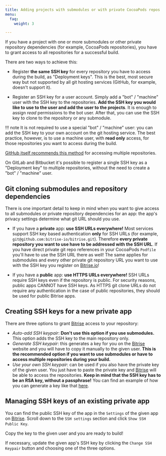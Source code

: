 ```yaml
---
title: Adding projects with submodules or with private CocoaPods repos
menu:
  faq:
    weight: 3

---
```

If you have a project with one or more submodules
or other private repository dependencies (for example, CocoaPods repositories), you have to grant access to all repositories for a successful build.

There are two ways to achieve this:

- Register __the same SSH key__ for every repository you have to access during the build,
as "Deployment keys". This is the best, most secure way but not supported by all git hosting services (GitHub, for example, doesn't support it).

- Register an SSH key for a user account. Simply add a "bot" / "machine" user with the SSH key to the repositories. **Add the SSH key you would like to use to the user and add the user to the projects**. It is enough to assign _read_ permissions to the bot user. After that, you can use the SSH key to clone to the repository or any submodule.

!!! note
    It is not required to use a special "bot" / "machine" user: you can add the
    SSH key to your own account on the git hosting service. The best practice, however, is
    to use a machine user, with __read only__ access, for those repositories you want to access during the build.

[GitHub itself recommends this method](https://developer.github.com/v3/guides/managing-deploy-keys/#machine-users) for accessing multiple repositories.

On GitLab and Bitbucket it's possible to register a single SSH key
as a "Deployment key" to multiple repositories, without the need to create a "bot" / "machine" user.

## Git cloning submodules and repository dependencies

There is one important detail to keep in mind when you want to give access to all submodules or private repository dependencies for an app: the app's privacy settings determine what git URL should you use.

- If you have a __private__ app: __use SSH URLs everywhere!__ Most services support SSH key based authentication **only** for SSH URLs
(for example, `git@github.com:bitrise-io/bitrise.git`).
Therefore **every private repository you want to use have to be addressed with the SSH URL**.
If you have direct private git repo references in your CocoaPods `Podfile` you'll have to
use the SSH URL there as well! The same applies for submodules and every other private
git repository URL you want to use with the SSH key you register on [Bitrise.io](https://www.bitrise.io/)!

- If you have a __public__ app: __use HTTPS URLs everywhere!__ SSH URLs require SSH keys even if the repository is public. For security reasons, public apps CANNOT have SSH keys. As HTTPS git clone URLs do not require any authentication in the case of public repositories, they should be used for public Bitrise apps.


## Creating SSH keys for a new private app

There are three options to grant [Bitrise](https://www.bitrise.io) access to your repository:

* _Auto-add SSH keypair_: __Don't use this option if you use submodules.__
  This option adds the SSH key to the main repository only.
* _Generate SSH keypair_: this generates a key for you on the [Bitrise](https://www.bitrise.io) website and you will have to copy it manually to the given user.
  __This is the recommended option if you want to use submodules or have to access multiple repositories during your build.__
* _Use your own SSH keypair_: can be used if you also have the private key of the given user.
  You just have to paste the private key and [Bitrise](https://www.bitrise.io) will be able to access the repositories.
  __Keep in mind that the SSH key has to be an RSA key, without a passphrase!__
  You can find an example of how you can generate a key like that [here](/faq/how-to-generate-ssh-keypair/).

## Managing SSH keys of an existing private app

You can find the public SSH key of the app in the `Settings` of the given
app on [Bitrise](https://www.bitrise.io). Scroll down to the `SSH settings` section
and click `Show SSH Public Key`.

Copy the key to the given user and you are ready to build!

If necessary, update the given app's SSH key by clicking the `Change SSH Keypair` button
and choosing one of the three options.